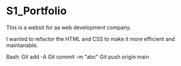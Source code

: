# S1_Portfolio

This is a  websit for aa web development company.

I wanted to refactor the HTML and CSS to make it more efficient and maintanable.

Bash:
Git add -A
Git commit -m "abc"
Git push origin main

